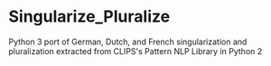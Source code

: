 # Singularize_Pluralize
Python 3 port of German, Dutch, and French singularization and pluralization extracted from CLIPS's Pattern NLP Library in Python 2 

